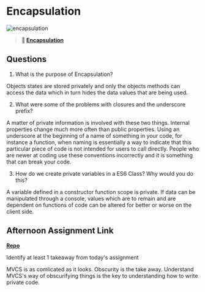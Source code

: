 # Encapsulation

![encapsulation](https://bcw.blob.core.windows.net/public/img/journals/5838157482080222)

> **📖 [Encapsulation](https://codeworksacademy.com/fs-student-guide/resources/wk3/02-Encapsulation)**

## Questions

1. What is the purpose of Encapsulation?

Objects states are stored privately and only the objects methods can access the data which in turn hides the data values that are being used.

2. What were some of the problems with closures and the underscore prefix?

A matter of private information is involved with these two things. Internal properties change much more often than public properties. Using an underscore at the beginning of a name of something in your code, for instance a function, when naming is essentially a way to indicate that this particular piece of code is not intended for users to call directly. People who are newer at coding use these conventions incorrectly and it is something that can break your code.

3. How do we create private variables in a ES6 Class? Why would you do this?

A variable defined in a constructor function scope is private. If data can be manipulated through a console, values which are to remain and are dependent on functions of code can be altered for better or worse on the client side.

## Afternoon Assignment Link

**[Repo](https://github.com/havenfricke/afternoonchallenge021522)**

Identify at least 1 takeaway from today's assignment

MVCS is as comlicated as it looks. Obscurity is the take away. Understand MVCS's way of obscurifying things is the key to understanding how to write private code.
